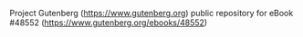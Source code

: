 Project Gutenberg (https://www.gutenberg.org) public repository for eBook #48552 (https://www.gutenberg.org/ebooks/48552)
